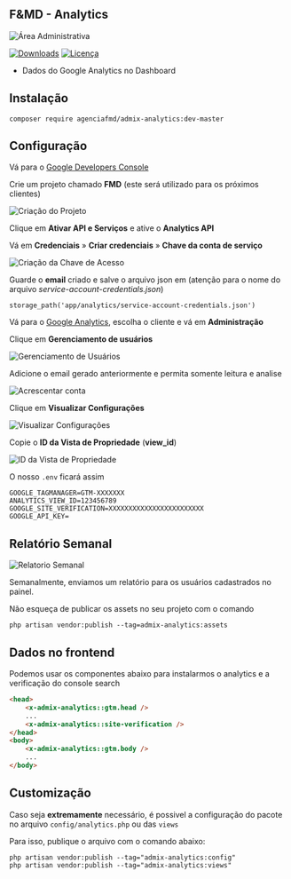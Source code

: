 ## F&MD - Analytics

![Área Administrativa](https://github.com/agenciafmd/admix-analytics/raw/master/docs/screenshot.png "Área Administrativa")

[![Downloads](https://img.shields.io/packagist/dt/agenciafmd/admix-analytics.svg?style=flat-square)](https://packagist.org/packages/agenciafmd/admix-analytics)
[![Licença](https://img.shields.io/badge/license-MIT-brightgreen.svg?style=flat-square)](LICENSE.md)

- Dados do Google Analytics no Dashboard

## Instalação

```
composer require agenciafmd/admix-analytics:dev-master
```

## Configuração

Vá para o [Google Developers Console](https://console.developers.google.com/apis/dashboard)

Crie um projeto chamado **FMD** (este será utilizado para os próximos clientes)

![Criação do Projeto](https://github.com/agenciafmd/admix-analytics/raw/master/docs/criar-projeto.png "Criação do Projeto")

Clique em **Ativar API e Serviços** e ative o **Analytics API**

Vá em **Credenciais** » **Criar credenciais** » **Chave da conta de serviço**

![Criação da Chave de Acesso](https://github.com/agenciafmd/admix-analytics/raw/master/docs/chave-p12.png "Criação da Chave de Acesso")

Guarde o **email** criado e salve o arquivo json em (atenção para o nome do arquivo *service-account-credentials.json*)

```
storage_path('app/analytics/service-account-credentials.json')
```

Vá para o [Google Analytics](https://analytics.google.com/), escolha o cliente e vá em **Administração**

Clique em **Gerenciamento de usuários**

![Gerenciamento de Usuários](https://github.com/agenciafmd/admix-analytics/raw/master/docs/analytics01.png "Gerenciamento de Usuários")

Adicione o email gerado anteriormente e permita somente leitura e analise

![Acrescentar conta](https://github.com/agenciafmd/admix-analytics/raw/master/docs/analytics02.png "Acrescentar conta")

Clique em **Visualizar Configurações**

![Visualizar Configurações](https://github.com/agenciafmd/admix-analytics/raw/master/docs/analytics03.png "Visualizar Configurações")

Copie o **ID da Vista de Propriedade** (**view_id**)

![ID da Vista de Propriedade](https://github.com/agenciafmd/admix-analytics/raw/master/docs/analytics04.png "ID da Vista de Propriedade")

O nosso `.env` ficará assim

```
GOOGLE_TAGMANAGER=GTM-XXXXXXX
ANALYTICS_VIEW_ID=123456789
GOOGLE_SITE_VERIFICATION=XXXXXXXXXXXXXXXXXXXXXXXX
GOOGLE_API_KEY=
```

## Relatório Semanal

![Relatorio Semanal](https://github.com/agenciafmd/admix-analytics/raw/master/docs/relatorio.png "Relatório Semanal")

Semanalmente, enviamos um relatório para os usuários cadastrados no painel.

Não esqueça de publicar os assets no seu projeto com o comando 

```
php artisan vendor:publish --tag=admix-analytics:assets
```

## Dados no frontend

Podemos usar os componentes abaixo para instalarmos o analytics e a verificação do console search

```html
<head>
    <x-admix-analytics::gtm.head />
    ...
    <x-admix-analytics::site-verification />
</head>
<body>
    <x-admix-analytics::gtm.body />
    ...
</body>
```
 
## Customização

Caso seja **extremamente** necessário, é possivel a configuração do pacote no arquivo `config/analytics.php` ou das `views`

Para isso, publique o arquivo com o comando abaixo:

```
php artisan vendor:publish --tag="admix-analytics:config"
php artisan vendor:publish --tag="admix-analytics:views"
```
